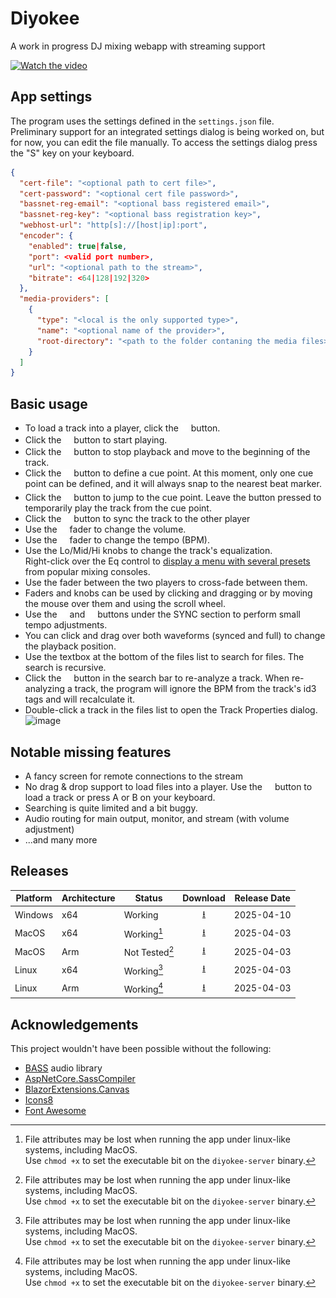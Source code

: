 # Diyokee
A work in progress DJ mixing webapp with streaming support

[![Watch the video](https://xfx.net/ftp/diyokee-releases/diyokee-s2.png)](https://xfx.net/ftp/diyokee-releases/diyokee-v1.mp4)

## App settings
The program uses the settings defined in the `settings.json` file.  
Preliminary support for an integrated settings dialog is being worked on, but for now, you can edit the file manually.
To access the settings dialog press the "S" key on your keyboard.

```json
{
  "cert-file": "<optional path to cert file>",
  "cert-password": "<optional cert file password>",
  "bassnet-reg-email": "<optional bass registered email>",
  "bassnet-reg-key": "<optional bass registration key>",
  "webhost-url": "http[s]://[host|ip]:port",
  "encoder": {
    "enabled": true|false,
    "port": <valid port number>,
    "url": "<optional path to the stream>",
    "bitrate": <64|128|192|320>
  },
  "media-providers": [
    {
      "type": "<local is the only supported type>",
      "name": "<optional name of the provider>",
      "root-directory": "<path to the folder contaning the media files>"
    }
  ]
}
```

## Basic usage

- To load a track into a player, click the <img src="https://raw.githubusercontent.com/morphx666/Diyokee/refs/heads/master/wwwroot/images/readme/eject.svg" width="12"> button.
- Click the <img src="https://raw.githubusercontent.com/morphx666/Diyokee/refs/heads/master/wwwroot/images/readme/play.svg" width="12"> button to start playing.
- Click the <img src="https://raw.githubusercontent.com/morphx666/Diyokee/refs/heads/master/wwwroot/images/readme/stop.svg" width="12"> button to stop playback and move to the beginning of the track.
- Click the <img src="https://raw.githubusercontent.com/morphx666/Diyokee/refs/heads/master/wwwroot/images/readme/down-left-and-up-right-to-center.svg" width="12"> button to define a cue point. At this moment, only one cue point can be defined, and it will always snap to the nearest beat marker.
- Click the <img src="https://raw.githubusercontent.com/morphx666/Diyokee/refs/heads/master/wwwroot/images/readme/forward-step.svg" width="12"> button to jump to the cue point. Leave the button pressed to temporarily play the track from the cue point.
- Click the <img src="https://raw.githubusercontent.com/morphx666/Diyokee/refs/heads/master/wwwroot/images/readme/arrow-right-from-bracket.svg" width="12"> button to sync the track to the other player
- Use the <img src="https://raw.githubusercontent.com/morphx666/Diyokee/refs/heads/master/wwwroot/images/readme/volume-high.svg" width="12"> fader to change the volume.
- Use the <img src="https://raw.githubusercontent.com/morphx666/Diyokee/refs/heads/master/wwwroot/images/readme/music.svg" width="12"> fader to change the tempo (BPM).
- Use the Lo/Mid/Hi knobs to change the track's equalization.  
  Right-click over the Eq control to [display a menu with several presets](http:/xfx.net/ftp/diyokee-releases/diyokee-switch-eq-profiles.mp4) from popular mixing consoles.
- Use the fader between the two players to cross-fade between them.
- Faders and knobs can be used by clicking and dragging or by moving the mouse over them and using the scroll wheel.
- Use the <img src="https://raw.githubusercontent.com/morphx666/Diyokee/refs/heads/master/wwwroot/images/readme/left-long.svg" width="12"> and <img src="https://raw.githubusercontent.com/morphx666/Diyokee/refs/heads/master/wwwroot/images/readme/right-long.svg" width="12"> buttons under the SYNC section to perform small tempo adjustments.
- You can click and drag over both waveforms (synced and full) to change the playback position.
- Use the textbox at the bottom of the files list to search for files. The search is recursive.
- Click the <img src="https://raw.githubusercontent.com/morphx666/Diyokee/refs/heads/master/wwwroot/images/readme/arrow-rotate-right.svg" width="12"> button in the search bar to re-analyze a track. When re-analyzing a track, the program will ignore the BPM from the track's id3 tags and will recalculate it.
- Double-click a track in the files list to open the Track Properties dialog.
  ![image](https://github.com/user-attachments/assets/fda34783-9973-49c9-8210-37f331cb5c5c)

## Notable missing features

- A fancy screen for remote connections to the stream
- No drag & drop support to load files into a player.
  Use the <img src="https://raw.githubusercontent.com/morphx666/Diyokee/refs/heads/master/wwwroot/images/readme/eject.svg" width="12"> button to load a track or press A or B on your keyboard.
- Searching is quite limited and a bit buggy.
- Audio routing for main output, monitor, and stream (with volume adjustment)
- ...and many more

## Releases

Platform|Architecture|Status|Download|Release Date
---|---|---|:---:|---
Windows|x64|Working|[⭳](https://xfx.net/ftp/diyokee-releases/diyokee-win-x64.zip)|2025-04-10
MacOS|x64|Working[^1]|[⭳](https://xfx.net/ftp/diyokee-releases/diyokee-osx-x64.zip)|2025-04-03
MacOS|Arm|Not Tested[^1]|[⭳](https://xfx.net/ftp/diyokee-releases/diyokee-osx-arm64.zip)|2025-04-03
Linux|x64|Working[^1]|[⭳](https://xfx.net/ftp/diyokee-releases/diyokee-linux-x64.zip)|2025-04-03
Linux|Arm|Working[^1]|[⭳](https://xfx.net/ftp/diyokee-releases/diyokee-linux-arm64.zip)|2025-04-03

## Acknowledgements

This project wouldn't have been possible without the following:
- [BASS](https://www.un4seen.com/bass.html) audio library
- [AspNetCore.SassCompiler](https://github.com/koenvzeijl/AspNetCore.SassCompiler)
- [BlazorExtensions.Canvas](https://github.com/BlazorExtensions/Canvas)
- [Icons8](https://icons8.com/)
- [Font Awesome](https://fontawesome.com/)

[^1]: File attributes may be lost when running the app under linux-like systems, including MacOS.  
Use `chmod +x` to set the executable bit on the `diyokee-server` binary.
